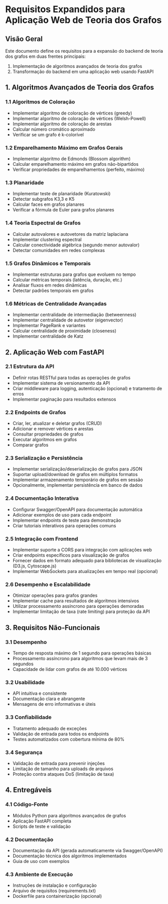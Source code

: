 # Requisitos Expandidos para Aplicação Web de Teoria dos Grafos

## Visão Geral
Este documento define os requisitos para a expansão do backend de teoria dos grafos em duas frentes principais:
1. Implementação de algoritmos avançados de teoria dos grafos
2. Transformação do backend em uma aplicação web usando FastAPI

## 1. Algoritmos Avançados de Teoria dos Grafos

### 1.1 Algoritmos de Coloração
- Implementar algoritmo de coloração de vértices (greedy)
- Implementar algoritmo de coloração de vértices (Welsh-Powell)
- Implementar algoritmo de coloração de arestas
- Calcular número cromático aproximado
- Verificar se um grafo é k-colorível

### 1.2 Emparelhamento Máximo em Grafos Gerais
- Implementar algoritmo de Edmonds (Blossom algorithm)
- Calcular emparelhamento máximo em grafos não-bipartidos
- Verificar propriedades de emparelhamentos (perfeito, máximo)

### 1.3 Planaridade
- Implementar teste de planaridade (Kuratowski)
- Detectar subgrafos K3,3 e K5
- Calcular faces em grafos planares
- Verificar a fórmula de Euler para grafos planares

### 1.4 Teoria Espectral de Grafos
- Calcular autovalores e autovetores da matriz laplaciana
- Implementar clustering espectral
- Calcular conectividade algébrica (segundo menor autovalor)
- Detectar comunidades em redes complexas

### 1.5 Grafos Dinâmicos e Temporais
- Implementar estruturas para grafos que evoluem no tempo
- Calcular métricas temporais (latência, duração, etc.)
- Analisar fluxos em redes dinâmicas
- Detectar padrões temporais em grafos

### 1.6 Métricas de Centralidade Avançadas
- Implementar centralidade de intermediação (betweenness)
- Implementar centralidade de autovetor (eigenvector)
- Implementar PageRank e variantes
- Calcular centralidade de proximidade (closeness)
- Implementar centralidade de Katz

## 2. Aplicação Web com FastAPI

### 2.1 Estrutura da API
- Definir rotas RESTful para todas as operações de grafos
- Implementar sistema de versionamento da API
- Criar middleware para logging, autenticação (opcional) e tratamento de erros
- Implementar paginação para resultados extensos

### 2.2 Endpoints de Grafos
- Criar, ler, atualizar e deletar grafos (CRUD)
- Adicionar e remover vértices e arestas
- Consultar propriedades de grafos
- Executar algoritmos em grafos
- Comparar grafos

### 2.3 Serialização e Persistência
- Implementar serialização/deserialização de grafos para JSON
- Suportar upload/download de grafos em múltiplos formatos
- Implementar armazenamento temporário de grafos em sessão
- Opcionalmente, implementar persistência em banco de dados

### 2.4 Documentação Interativa
- Configurar Swagger/OpenAPI para documentação automática
- Adicionar exemplos de uso para cada endpoint
- Implementar endpoints de teste para demonstração
- Criar tutoriais interativos para operações comuns

### 2.5 Integração com Frontend
- Implementar suporte a CORS para integração com aplicações web
- Criar endpoints específicos para visualização de grafos
- Fornecer dados em formato adequado para bibliotecas de visualização (D3.js, Cytoscape.js)
- Implementar WebSockets para atualizações em tempo real (opcional)

### 2.6 Desempenho e Escalabilidade
- Otimizar operações para grafos grandes
- Implementar cache para resultados de algoritmos intensivos
- Utilizar processamento assíncrono para operações demoradas
- Implementar limitação de taxa (rate limiting) para proteção da API

## 3. Requisitos Não-Funcionais

### 3.1 Desempenho
- Tempo de resposta máximo de 1 segundo para operações básicas
- Processamento assíncrono para algoritmos que levam mais de 3 segundos
- Capacidade de lidar com grafos de até 10.000 vértices

### 3.2 Usabilidade
- API intuitiva e consistente
- Documentação clara e abrangente
- Mensagens de erro informativas e úteis

### 3.3 Confiabilidade
- Tratamento adequado de exceções
- Validação de entrada para todos os endpoints
- Testes automatizados com cobertura mínima de 80%

### 3.4 Segurança
- Validação de entrada para prevenir injeções
- Limitação de tamanho para uploads de arquivos
- Proteção contra ataques DoS (limitação de taxa)

## 4. Entregáveis

### 4.1 Código-Fonte
- Módulos Python para algoritmos avançados de grafos
- Aplicação FastAPI completa
- Scripts de teste e validação

### 4.2 Documentação
- Documentação da API (gerada automaticamente via Swagger/OpenAPI)
- Documentação técnica dos algoritmos implementados
- Guia de uso com exemplos

### 4.3 Ambiente de Execução
- Instruções de instalação e configuração
- Arquivo de requisitos (requirements.txt)
- Dockerfile para containerização (opcional)
